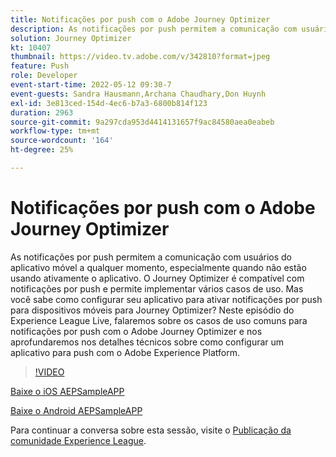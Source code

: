 ```yaml
---
title: Notificações por push com o Adobe Journey Optimizer
description: As notificações por push permitem a comunicação com usuários do aplicativo móvel a qualquer momento, especialmente quando não estão usando ativamente o aplicativo. O Journey Optimizer oferece suporte para notificação por push... (as descrições devem ter entre 60 e 160 caracteres)
solution: Journey Optimizer
kt: 10407
thumbnail: https://video.tv.adobe.com/v/342810?format=jpeg
feature: Push
role: Developer
event-start-time: 2022-05-12 09:30-7
event-guests: Sandra Hausmann,Archana Chaudhary,Don Huynh
exl-id: 3e813ced-154d-4ec6-b7a3-6800b814f123
duration: 2963
source-git-commit: 9a297cda953d4414131657f9ac84580aea0eabeb
workflow-type: tm+mt
source-wordcount: '164'
ht-degree: 25%

---
```


# Notificações por push com o Adobe Journey Optimizer

As notificações por push permitem a comunicação com usuários do aplicativo móvel a qualquer momento, especialmente quando não estão usando ativamente o aplicativo. O Journey Optimizer é compatível com notificações por push e permite implementar vários casos de uso. Mas você sabe como configurar seu aplicativo para ativar notificações por push para dispositivos móveis para Journey Optimizer? Neste episódio do Experience League Live, falaremos sobre os casos de uso comuns para notificações por push com o Adobe Journey Optimizer e nos aprofundaremos nos detalhes técnicos sobre como configurar um aplicativo para push com o Adobe Experience Platform.

>[!VIDEO](https://video.tv.adobe.com/v/342810/?quality=12&learn=on)

[Baixe o iOS AEPSampleAPP](https://github.com/adobe/aepsdk-sample-app-ios)

[Baixe o Android AEPSampleAPP](https://github.com/adobe/aepsdk-sample-app-android)

Para continuar a conversa sobre esta sessão, visite o [Publicação da comunidade Experience League](https://experienceleaguecommunities.adobe.com/t5/journey-optimizer-discussions/experience-league-live-post-session-discussion-push/td-p/451869).
